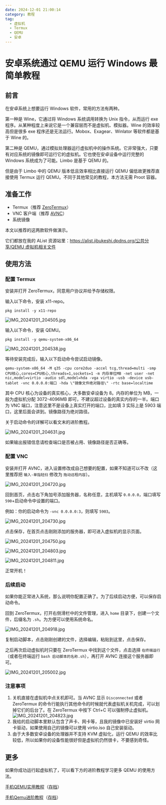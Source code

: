 ```yaml
---
date: 2024-12-01 21:00:14
category: 教程
tag: 
  - 虚拟机
  - Termux
  - QEMU
  - 安卓
---
```


# 安卓系统通过 QEMU 运行 Windows 最简单教程

## 前言

在安卓系统上想要运行 Windows 软件，常用的方法有两种。

第一种是 Wine，它通过将 Windows 系统调用转换为 Unix 指令，从而运行 exe 程序。从某种程度上来说它是一个兼容层而不是虚拟机、模拟器。Wine 的效率较高但是很多 exe 程序还是无法运行。Mobox、Exagear、Winlator 等软件都是基于 Wine 的。

第二种是 QEMU，通过模拟处理器运行虚拟机中的操作系统。它非常强大，只要有对应系统的镜像即可运行它的虚拟机。它也使在安卓设备中运行完整的 Windows 系统成为了可能。Limbo 是基于 QEMU 的。

但是由于 Limbo 中的 QEMU 版本低且效率相比直接运行 QEMU 偏低故更推荐直接使用 Termux 运行 QEMU。不同于其他常见的教程，本方法无需 Proot 容器。

## 准备工作

- Termux（推荐 [ZeroTermux](https://github.com/hanxinhao000/ZeroTermux)）
- VNC 客户端（推荐 [AVNC](https://github.com/gujjwal00/avnc)）
- 系统镜像

本文以推荐的这两款软件做演示。

它们都放在我的 AList 资源站里：[https://alist.jibukeshi.dpdns.org/公共分享/QEMU 虚拟机相关文件](https://alist.jibukeshi.dpdns.org/%E5%85%AC%E5%85%B1%E5%88%86%E4%BA%AB/QEMU%20%E8%99%9A%E6%8B%9F%E6%9C%BA%E7%9B%B8%E5%85%B3%E6%96%87%E4%BB%B6)

## 使用方法

### 配置 Termux

安装并打开 ZeroTermux，同意用户协议并给予存储权限。

输入以下命令，安装 x11-repo。

```shell
pkg install -y x11-repo
```

![IMG_20241201_204505.jpg](/assets/pictures/run-windows-using-qemu-on-android/IMG_20241201_204505.jpg)

输入以下命令，安装 QEMU。

```shell
pkg install -y qemu-system-x86_64
```

![IMG_20241201_204538.jpg](/assets/pictures/run-windows-using-qemu-on-android/IMG_20241201_204538.jpg)

等待安装完成后，输入以下启动命令尝试启动镜像。

```shell
qemu-system-x86_64 -M q35 -cpu core2duo -accel tcg,thread=multi -smp CPU核心,cores=CPU核心,threads=1,sockets=1 -m 内存单位MB -net user -net nic,model=virtio -audio sdl,model=hda -vga virtio -usb -device usb-tablet -vnc 0.0.0.0:端口 -hda \"镜像文件绝对路径\" -rtc base=localtime
```

其中 CPU 核心为设备的真实核心，大多数安卓设备为 8。内存的单位为 MB，一般为虚拟机分配 3072-4096MB 即可，不建议超过设备的真实内存的一半。端口为 VNC 端口，注意这里不是设备上真实打开的端口，比如填 3 实际上是 5903 端口，这里后面会讲到。镜像路径为绝对路径。

关于启动命令的详解可以看文末的进阶教程。

![IMG_20241201_204631.jpg](/assets/pictures/run-windows-using-qemu-on-android/IMG_20241201_204631.jpg)

如果输出报错信息请检查端口是否被占用、镜像路径是否正确等。

### 配置 VNC

安装并打开 AVNC，进入设置修改成自己想要的配置，如果不知道可以不改（这里推荐把 `输入-单指轻扫` 修改为 `拖动远程内容`）。

![IMG_20241201_204720.jpg](/assets/pictures/run-windows-using-qemu-on-android/IMG_20241201_204720.jpg)

回到首页，点击右下角加号添加服务器，名称任意，主机填写 `0.0.0.0`，端口填写 `590`+启动命令中设置的端口。

例如：你的启动命令为 `-vnc 0.0.0.0:3`，则填写 `5903`。

![IMG_20241201_204730.jpg](/assets/pictures/run-windows-using-qemu-on-android/IMG_20241201_204730.jpg)

点击保存，在首页点击刚刚添加的服务器，即可进入虚拟机的显示页面。

![IMG_20241201_204750.jpg](/assets/pictures/run-windows-using-qemu-on-android/IMG_20241201_204750.jpg)

![IMG_20241201_204803.jpg](/assets/pictures/run-windows-using-qemu-on-android/IMG_20241201_204803.jpg)

![IMG_20241201_204811.jpg](/assets/pictures/run-windows-using-qemu-on-android/IMG_20241201_204811.jpg)

正常开机！

### 后续启动

如果你能正常进入系统，那么说明你配置正确了。为了后续启动方便，可以保存启动命令。

回到 ZeroTermux，打开右侧滑栏中的文件管理，进入 `home` 目录下，创建一个文件，后缀名为 `.sh`。为方便可以使用系统命名。

![IMG_20241201_204918.jpg](/assets/pictures/run-windows-using-qemu-on-android/IMG_20241201_204918.jpg)

复制启动脚本，点击刚刚创建的文件，选择编辑，粘贴到这里，点击保存。

之后再次启动虚拟机时只要在 ZeroTermux 中找到这个文件，点击选择 `在终端运行` （或者在终端运行 `bash 启动脚本的名称.sh`），再打开 AVNC 连接这个服务器即可。

![IMG_20241201_205002.jpg](/assets/pictures/run-windows-using-qemu-on-android/IMG_20241201_205002.jpg)

### 注意事项

1. 关机直接在虚拟机中点关机即可。当 AVNC 显示 `Disconnected` 或者 ZeroTermux 的命令行能执行其他命令的时候就代表虚拟机关机完成，可以划掉它们的后台了。在 ZeroTermux 中按下 Ctrl+C 可以强制停止虚拟机。
![IMG_20241201_204823.jpg](/assets/pictures/run-windows-using-qemu-on-android/IMG_20241201_204823.jpg)
2. 我给的启动脚本里默认包含了声卡、网卡等，且我的镜像中已安装好 virtio 网卡驱动，如果使用自己的镜像可以使用 virtio.iso 自己安装驱动。
3. 由于大多数安卓设备的处理器并不支持 KVM 虚拟化，运行 QEMU 的效率比较低，所以如果你的设备性能很好但是虚拟机仍然很卡，不要感到奇怪。

## 更多

如果你成功运行起虚拟机了，可以看下方的进阶教程学习更多 QEMU 的使用方法。

[手机QEMU实用教程](https://www.bilibili.com/opus/748674746213728293)（[存档](https://web.archive.org/web/20241201112707/https://www.bilibili.com/opus/748674746213728293)）

[手机Qemu进阶教程](https://www.bilibili.com/opus/756803384134074401)（[存档](https://web.archive.org/web/20241201113356/https://www.bilibili.com/opus/756803384134074401)）